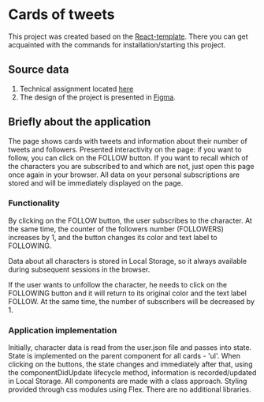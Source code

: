 # Cards of tweets

This project was created based on the
[React-template](https://github.com/facebook/create-react-app). There you can
get acquainted with the commands for installation/starting this project.

## Source data

1. Technical assignment located
   [here](https://drive.google.com/file/d/1YJuJ1nhaJv7SRlJLH05OTw08dxW2TQGK/view)
2. The design of the project is presented in
   [Figma](https://www.figma.com/file/zun1oP6NmS2Lmgbcj6e1IG/Test?node-id=0%3A1&t=KJpDzmo0ozHiB73G-0).

## Briefly about the application

The page shows cards with tweets and information about their number of tweets and
followers. Presented interactivity on the page: if you want to follow, you can click on the FOLLOW button. If you want to recall which of the characters you are subscribed to and which are not, just open this page once
again in your browser. All data on your personal subscriptions are stored and will be immediately displayed on the page.

### Functionality

By clicking on the FOLLOW button, the user subscribes to the character. At the
same time, the counter of the followers number (FOLLOWERS) increases by 1, and
the button changes its color and text label to FOLLOWING.

Data about all characters is stored in Local Storage, so it always available
during subsequent sessions in the browser.

If the user wants to unfollow the character, he needs to click on the FOLLOWING
button and it will return to its original color and the text label FOLLOW. At
the same time, the number of subscribers will be decreased by 1.

### Application implementation

Initially, character data is read from the user.json file and passes into state.
State is implemented on the parent component for all cards - 'ul'. When clicking
on the buttons, the state changes and immediately after that, using the
componentDidUpdate lifecycle method, information is recorded/updated in Local
Storage. All components are made with a class approach. Styling provided through
css modules using Flex. There are no additional libraries.

